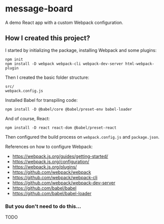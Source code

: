 # message-board

A demo React app with a custom Webpack configuration.

## How I created this project?

I started by initializing the package, installing Webpack and some plugins:

    npm init
    npm install -D webpack webpack-cli webpack-dev-server html-webpack-plugin

Then I created the basic folder structure:

    src/
    webpack.config.js

Installed Babel for transpiling code:

    npm install -D @babel/core @babel/preset-env babel-loader

And of course, React:

    npm install -D react react-dom @babel/preset-react

Then configured the build process on `webpack.config.js` and `package.json`.

References on how to configure Webpack:

* https://webpack.js.org/guides/getting-started/
* https://webpack.js.org/configuration/
* https://webpack.js.org/plugins/
* https://github.com/webpack/webpack
* https://github.com/webpack/webpack-cli
* https://github.com/webpack/webpack-dev-server
* https://github.com/babel/babel
* https://github.com/babel/babel-loader

### But you don't need to do this...

TODO
